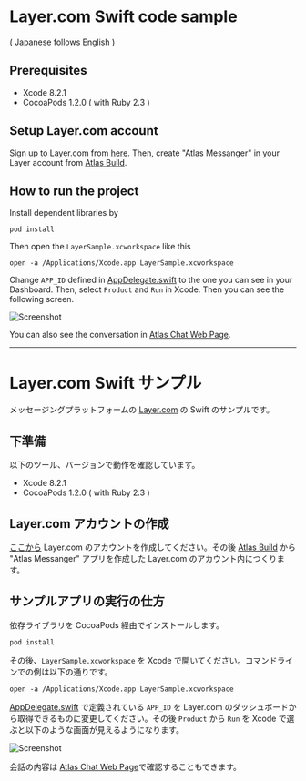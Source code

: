 # Layer.com Swift code sample

( Japanese follows English )

## Prerequisites

* Xcode 8.2.1
* CocoaPods 1.2.0 ( with Ruby 2.3 )

## Setup Layer.com account

Sign up to Layer.com from [here](https://developer.layer.com/signup). Then, create "Atlas Messanger" in your Layer account from [Atlas Build](https://developer.layer.com/dashboard/atlas/build).

## How to run the project

Install dependent libraries by 

```
pod install
```

Then open the `LayerSample.xcworkspace` like this

```
open -a /Applications/Xcode.app LayerSample.xcworkspace
```

Change `APP_ID` defined in [AppDelegate.swift](https://github.com/hacarus/layer-sample-swift/blob/master/LayerSample/AppDelegate.swift#L14) to the one you can see in your Dashboard. Then, select `Product` and `Run` in Xcode. Then you can see the following screen.

![Screenshot](https://cacoo.com/diagrams/8fI0WYalDRJGRHHL-F1F4D.png)

You can also see the conversation in [Atlas Chat Web Page](https://developer.layer.com/atlas/chat).

----

# Layer.com Swift サンプル

メッセージングプラットフォームの [Layer.com](https://layer.com) の Swift のサンプルです。

## 下準備

以下のツール、バージョンで動作を確認しています。

* Xcode 8.2.1
* CocoaPods 1.2.0 ( with Ruby 2.3 )

## Layer.com アカウントの作成

[ここから](https://developer.layer.com/signup) Layer.com のアカウントを作成してください。その後 [Atlas Build](https://developer.layer.com/dashboard/atlas/build) から "Atlas Messanger" アプリを作成した Layer.com のアカウント内につくります。

## サンプルアプリの実行の仕方

依存ライブラリを CocoaPods 経由でインストールします。

```
pod install
```

その後、`LayerSample.xcworkspace` を Xcode で開いてください。コマンドラインでの例は以下の通りです。

```
open -a /Applications/Xcode.app LayerSample.xcworkspace
```

[AppDelegate.swift](https://github.com/hacarus/layer-sample-swift/blob/master/LayerSample/AppDelegate.swift#L14) で定義されている `APP_ID` を Layer.com のダッシュボードから取得できるものに変更してください。その後 `Product` から `Run` を Xcode で選ぶと以下のような画面が見えるようになります。

![Screenshot](https://cacoo.com/diagrams/8fI0WYalDRJGRHHL-F1F4D.png)

会話の内容は [Atlas Chat Web Page](https://developer.layer.com/atlas/chat)で確認することもできます。
